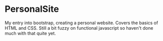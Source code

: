 # PersonalSite
My entry into bootstrap, creating a personal website. Covers the basics of HTML and CSS. Still a bit fuzzy on functional javascript so haven't done much with that quite yet.

